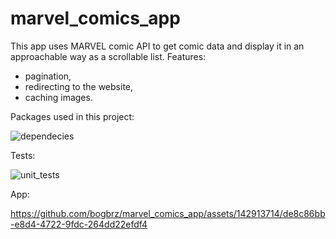 # marvel_comics_app
This app uses MARVEL comic API to get comic data and display it in an approachable way as a scrollable list.
Features: 
- pagination,
- redirecting to the website,
- caching images.
  
Packages used in this project:

![dependecies](https://github.com/bogbrz/marvel_comics_app/assets/142913714/0ee63d21-af52-45dd-bd54-d44625860f14)

Tests:

![unit_tests](https://github.com/bogbrz/marvel_comics_app/assets/142913714/1ebbc810-51d2-40d8-a9aa-6b43fa1dd990)

App:

https://github.com/bogbrz/marvel_comics_app/assets/142913714/de8c86bb-e8d4-4722-9fdc-264dd22efdf4

